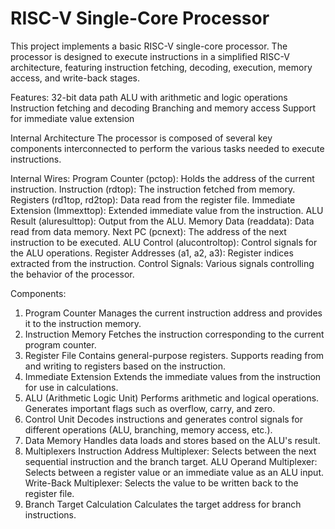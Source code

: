 # RISC-V Single-Core Processor

This project implements a basic RISC-V single-core processor. The processor is designed to execute instructions in a simplified RISC-V architecture, featuring instruction fetching, decoding, execution, memory access, and write-back stages.

Features:
32-bit data path
ALU with arithmetic and logic operations
Instruction fetching and decoding
Branching and memory access
Support for immediate value extension


Internal Architecture
The processor is composed of several key components interconnected to perform the various tasks needed to execute instructions.

Internal Wires:
Program Counter (pctop): Holds the address of the current instruction.
Instruction (rdtop): The instruction fetched from memory.
Registers (rd1top, rd2top): Data read from the register file.
Immediate Extension (Immexttop): Extended immediate value from the instruction.
ALU Result (aluresulttop): Output from the ALU.
Memory Data (readdata): Data read from data memory.
Next PC (pcnext): The address of the next instruction to be executed.
ALU Control (alucontroltop): Control signals for the ALU operations.
Register Addresses (a1, a2, a3): Register indices extracted from the instruction.
Control Signals: Various signals controlling the behavior of the processor.


Components:
1. Program Counter
Manages the current instruction address and provides it to the instruction memory.
2. Instruction Memory
Fetches the instruction corresponding to the current program counter.
3. Register File
Contains general-purpose registers.
Supports reading from and writing to registers based on the instruction.
4. Immediate Extension
Extends the immediate values from the instruction for use in calculations.
5. ALU (Arithmetic Logic Unit)
Performs arithmetic and logical operations.
Generates important flags such as overflow, carry, and zero.
6. Control Unit
Decodes instructions and generates control signals for different operations (ALU, branching, memory access, etc.).
7. Data Memory
Handles data loads and stores based on the ALU's result.
8. Multiplexers
Instruction Address Multiplexer: Selects between the next sequential instruction and the branch target.
ALU Operand Multiplexer: Selects between a register value or an immediate value as an ALU input.
Write-Back Multiplexer: Selects the value to be written back to the register file.
9. Branch Target Calculation
Calculates the target address for branch instructions.